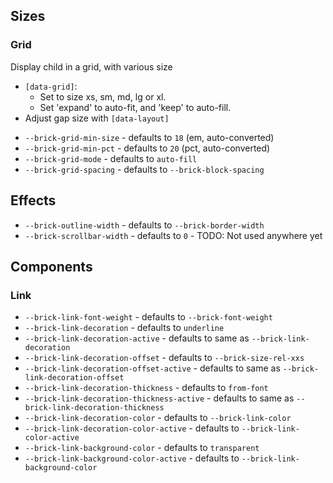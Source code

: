 ## Sizes

### Grid
Display child in a grid, with various size

- `[data-grid]`:
    - Set to size xs, sm, md, lg or xl.
    - Set 'expand' to auto-fit, and 'keep' to auto-fill.
- Adjust gap size with `[data-layout]`

* `--brick-grid-min-size` - defaults to `18` (em, auto-converted)
* `--brick-grid-min-pct` - defaults to `20` (pct, auto-converted)
* `--brick-grid-mode` - defaults to `auto-fill`
* `--brick-grid-spacing` - defaults to `--brick-block-spacing`

## Effects
* `--brick-outline-width` - defaults to `--brick-border-width`
* `--brick-scrollbar-width` - defaults to `0` - TODO: Not used anywhere yet


## Components
### Link
* `--brick-link-font-weight` - defaults to `--brick-font-weight`
* `--brick-link-decoration` - defaults to `underline`
* `--brick-link-decoration-active` - defaults to same as `--brick-link-decoration`
* `--brick-link-decoration-offset` - defaults to `--brick-size-rel-xxs`
* `--brick-link-decoration-offset-active` - defaults to same as `--brick-link-decoration-offset`
* `--brick-link-decoration-thickness` - defaults to `from-font`
* `--brick-link-decoration-thickness-active` - defaults to same as `--brick-link-decoration-thickness`
* `--brick-link-decoration-color` - defaults to `--brick-link-color`
* `--brick-link-decoration-color-active` - defaults to `--brick-link-color-active`
* `--brick-link-background-color` - defaults to `transparent`
* `--brick-link-background-color-active` - defaults to `--brick-link-background-color`